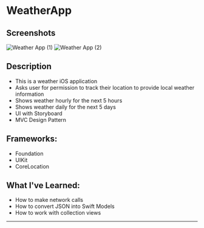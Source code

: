 # WeatherApp

## Screenshots
![Weather App (1)](https://user-images.githubusercontent.com/82785695/167014170-181d15c4-0c8d-4046-952f-5c19761d85e1.png)
![Weather App (2)](https://user-images.githubusercontent.com/82785695/167014181-4863fdf3-f3dd-48f5-877e-ec15e79b4ab0.png)

## Description
- This is a weather iOS application
- Asks user for permission to track their location to provide local weather information 
- Shows weather hourly for the next 5 hours
- Shows weather daily for the next 5 days
- UI with Storyboard
- MVC Design Pattern

## Frameworks:
- Foundation
- UIKit
- CoreLocation

## What I've Learned:
- How to make network calls
- How to convert JSON into Swift Models
- How to work with collection views

---
